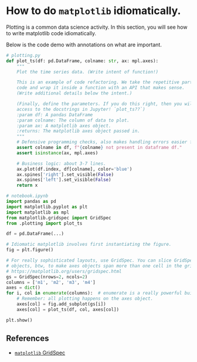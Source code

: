 # How to do `matplotlib` idiomatically.

Plotting is a common data science activity. In this section, you will see how to write matplotlib code idiomatically.

Below is the code demo with annotations on what are important.

```python
# plotting.py
def plot_ts(df: pd.DataFrame, colname: str, ax: mpl.axes):
    """
    Plot the time series data. (Write intent of function!)

    This is an example of code refactoring. We take the repetitive part of the
    code and wrap it inside a function with an API that makes sense.
    (Write additional details below the intent.)

    (Finally, define the parameters. If you do this right, then you will have
    access to the docstrings in Jupyter! `plot_ts??`)
    :param df: A pandas DataFrame
    :param colname: The column of data to plot.
    :param ax: A matplotlib axes object.
    :returns: The matplotlib axes object passed in.
    """
    # Defensive programming checks, also makes handling errors easier for user.
    assert colname in df, f"{colname} not present in dataframe df."
    assert isinstance(ax, mpl.axes)

    # Business logic: about 3-7 lines.
    ax.plot(df.index, df[colname], color='blue')
    ax.spines['right'].set_visible(False)
    ax.spines['left'].set_visible(False)
    return x
```

```python
# notebook.ipynb
import pandas as pd
import matplotlib.pyplot as plt
import matplotlib as mpl
from matplotlib.gridspec import GridSpec
from .plotting import plot_ts

df = pd.DataFrame(...)

# Idiomatic matplotlib involves first instantiating the figure.
fig = plt.figure()

# For really sophisticated layouts, use GridSpec. You can slice GridSpec
# objects, btw, to make axes objects span more than one cell in the grid!
# https://matplotlib.org/users/gridspec.html
gs = GridSpec(nrows=2, ncols=2)
columns = ['m1', 'm2', 'm3', 'm4']
axes = dict()
for i, col in enumerate(columns):  # enumerate is a really powerful builtin function.
    # Remember: all plotting happens on the axes object.
    axes[col] = fig.add_subplot(gs[i])
    axes[col] = plot_ts(df, col, axes[col])

plt.show()
```

## References

- [`matplotlib` GridSpec](https://matplotlib.org/users/gridspec.html)
